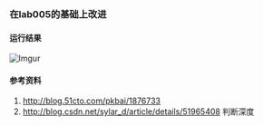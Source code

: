 ### 在lab005的基础上改进

#### 运行结果
![Imgur](https://i.imgur.com/JSCt4K3.png)

#### 参考资料
1. http://blog.51cto.com/pkbai/1876733
2. http://blog.csdn.net/sylar_d/article/details/51965408 判断深度

